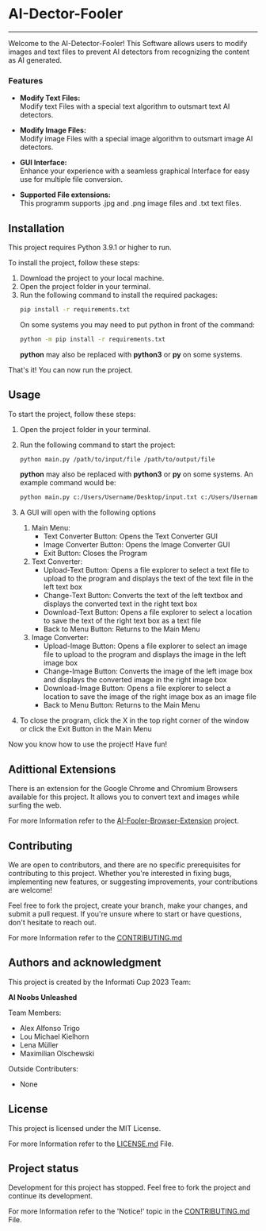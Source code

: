 # AI-Dector-Fooler


***

Welcome to the AI-Detector-Fooler! This Software allows users to modify images and text files to prevent AI detectors from recognizing the content as AI generated.

### Features

- **Modify Text Files:**<br>
  Modify text Files with a special text algorithm to outsmart text AI detectors.

- **Modify Image Files:**<br>
  Modify image Files with a special image algorithm to outsmart image AI detectors.

- **GUI Interface:**<br>
  Enhance your experience with a seamless graphical Interface for easy use for multiple file conversion.

- **Supported File extensions:**<br>
  This programm supports .jpg and .png image files and .txt text files.

## Installation
This project requires Python 3.9.1 or higher to run.

To install the project, follow these steps:

1. Download the project to your local machine.
2. Open the project folder in your terminal.
3. Run the following command to install the required packages:
    ```bash
    pip install -r requirements.txt
    ```
   On some systems you may need to put python in front of the command:
    ```bash
    python -m pip install -r requirements.txt
    ```
   **python** may also be replaced with **python3** or **py** on some systems.

That's it! You can now run the project.
   
   
## Usage
To start the project, follow these steps:

1. Open the project folder in your terminal.
2. Run the following command to start the project:
    ```bash
    python main.py /path/to/input/file /path/to/output/file
    ```
   **python** may also be replaced with **python3** or **py** on some systems.
    An example command would be:
    ```bash
    python main.py c:/Users/Username/Desktop/input.txt c:/Users/Username/Desktop/output.txt
    ```

3. A GUI will open with the following options
   1. Main Menu:
       - Text Converter Button: Opens the Text Converter GUI
       - Image Converter Button: Opens the Image Converter GUI
       - Exit Button: Closes the Program
   2. Text Converter:
      - Upload-Text Button: Opens a file explorer to select a text file to upload to the program and displays the text of the text file in the left text box
      - Change-Text Button: Converts the text of the left textbox and displays the converted text in the right text box
      - Download-Text Button: Opens a file explorer to select a location to save the text of the right text box as a text file
      - Back to Menu Button: Returns to the Main Menu
   3. Image Converter:
      - Upload-Image Button: Opens a file explorer to select an image file to upload to the program and displays the image in the left image box
      - Change-Image Button: Converts the image of the left image box and displays the converted image in the right image box
      - Download-Image Button: Opens a file explorer to select a location to save the image of the right image box as an image file
      - Back to Menu Button: Returns to the Main Menu

4. To close the program, click the X in the top right corner of the window or click the Exit Button in the Main Menu

Now you know how to use the project! Have fun!
   
## Adittional Extensions
There is an extension for the Google Chrome and Chromium Browsers available for this project. It allows you to convert text and images while surfing the web.

For more Information refer to the [AI-Fooler-Browser-Extension](https://github.com/plex4451/AI-Fooler-Browser-Extension) project.
## Contributing
We are open to contributors, and there are no specific prerequisites for contributing to this project. Whether you're interested in fixing bugs, implementing new features, or suggesting improvements, your contributions are welcome!

Feel free to fork the project, create your branch, make your changes, and submit a pull request. If you're unsure where to start or have questions, don't hesitate to reach out.

For more Information refer to the [CONTRIBUTING.md](CONTRIBUTING.md)

## Authors and acknowledgment
This project is created by the Informati Cup 2023 Team:

**AI Noobs Unleashed**

Team Members:
- Alex Alfonso Trigo
- Lou Michael Kielhorn
- Lena Müller
- Maximilian Olschewski

Outside Contributers:
- None


## License
This project is licensed under the MIT License.

For more Information refer to the [LICENSE.md](LICENSE.md) File.

## Project status
Development for this project has stopped. Feel free to fork the project and continue its development.

For more Information refer to the 'Notice!' topic in the [CONTRIBUTING.md](CONTRIBUTING.md) File.
